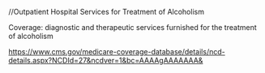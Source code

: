 //Outpatient Hospital Services for Treatment of Alcoholism

Coverage:
diagnostic and therapeutic services furnished for the treatment of alcoholism

https://www.cms.gov/medicare-coverage-database/details/ncd-details.aspx?NCDId=27&ncdver=1&bc=AAAAgAAAAAAA&

